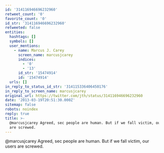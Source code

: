 ```yaml
---
id: '314116946696232960'
retweet_count: '0'
favorite_count: '0'
id_str: '314116946696232960'
retweeted: false
entities:
  hashtags: []
  symbols: []
  user_mentions:
    - name: Marcus J. Carey
      screen_name: marcusjcarey
      indices:
        - '0'
        - '13'
      id_str: '15474914'
      id: '15474914'
  urls: []
in_reply_to_status_id_str: '314115336406450176'
in_reply_to_screen_name: marcusjcarey
original_url: https://twitter.com/jth/status/314116946696232960
date: '2013-03-19T20:51:30.000Z'
sitemap: false
robots: noindex
reply: true
title: >-
  @marcusjcarey Agreed, sec people are human. But if we fall victim, our users
  are screwed.
---
```


@marcusjcarey Agreed, sec people are human. But if we fall victim, our users are screwed.